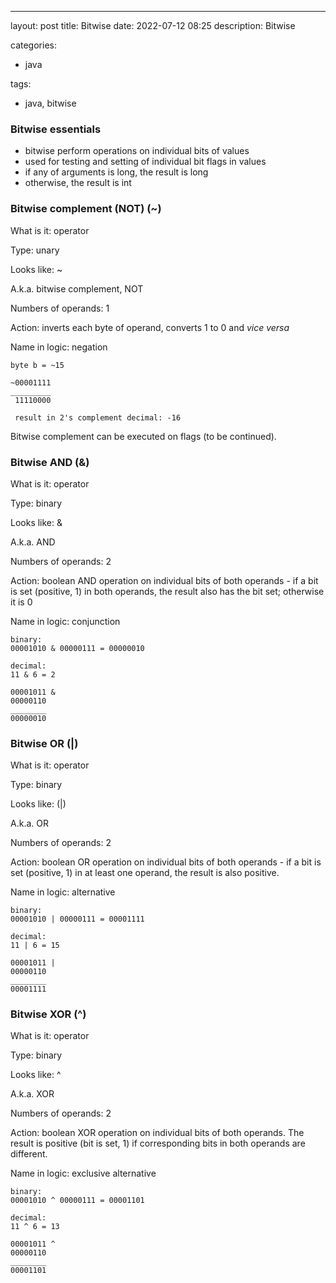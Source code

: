 ---
layout: post
title: Bitwise
date:   2022-07-12 08:25
description: Bitwise

categories:

- java

tags:

- java, bitwise



### Bitwise essentials

- bitwise perform operations on individual bits of values
- used for testing and setting of individual bit flags in values
- if any of arguments is long, the result is long
- otherwise, the result is int


### Bitwise complement (NOT) (~)

What is it: operator

Type: unary

Looks like: ~

A.k.a. bitwise complement, NOT

Numbers of operands: 1

Action: inverts each byte of operand, converts 1 to 0 and _vice versa_

Name in logic: negation

```
byte b = ~15

~00001111
_________
 11110000
 
 result in 2's complement decimal: -16

```

Bitwise complement can be executed on flags (to be continued).


### Bitwise AND (&)

What is it: operator

Type: binary

Looks like: &

A.k.a. AND

Numbers of operands: 2

Action: boolean AND operation on individual bits of both operands - if a bit is set (positive, 1)
in both operands, the result also has the bit set; otherwise it is 0

Name in logic: conjunction

```
binary:
00001010 & 00000111 = 00000010

decimal:
11 & 6 = 2

00001011 &
00000110
________
00000010

```


### Bitwise OR (|)

What is it: operator

Type: binary

Looks like: (|)

A.k.a. OR

Numbers of operands: 2

Action: boolean OR operation on individual bits of both operands - if a bit is set (positive, 1)
in at least one operand, the result is also positive. 

Name in logic: alternative

```
binary:
00001010 | 00000111 = 00001111

decimal:
11 | 6 = 15

00001011 |
00000110
________
00001111
```


### Bitwise XOR (^)

What is it: operator

Type: binary

Looks like: ^

A.k.a. XOR

Numbers of operands: 2

Action: boolean XOR operation on individual bits of both operands. The result is positive
(bit is set, 1) if corresponding bits in both operands are different.

Name in logic: exclusive alternative

```
binary:
00001010 ^ 00000111 = 00001101

decimal:
11 ^ 6 = 13

00001011 ^
00000110
________
00001101
```

